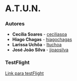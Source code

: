 # A.T.U.N.

### Autores

* **Cecília Soares** - [ceciliasoa](https://github.com/ceciliasoa/)
* **Hiago Chagas** - [hiagochagas](https://github.com/hiagochagas)
* **Larissa Uchôa** - [ltuchoa](https://github.com/ltuchoa/)
* **José João Silva** - [jjoaosilva](https://github.com/jjoaosilva/)

### TestFlight 
[Link para testFlight](https://testflight.apple.com/join/tbgomJO6 (https://testflight.apple.com/join/tbgomJO6))
